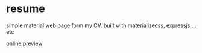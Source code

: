 # resume
simple material web page form my CV. built with materializecss, expressjs,... etc

<a href='https://zuhair-taha-cv.herokuapp.com/'>online preview</a>
